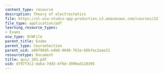 ```yaml
---
content_type: resource
description: Theory of electrostatics
file: https://ol-ocw-studio-app-production.s3.amazonaws.com/courses/22-101-applied-nuclear-physics-fall-2003/d797f3c2daba7dd34f6d3990ad110395_quiz_103.pdf
file_type: application/pdf
learning_resource_types:
- Exams
ocw_type: OCWFile
parent_title: Exams
parent_type: CourseSection
parent_uid: a99798d5-e4b0-9698-763a-66bfac2aae22
resourcetype: Document
title: quiz_103.pdf
uid: d797f3c2-daba-7dd3-4f6d-3990ad110395
---
```

